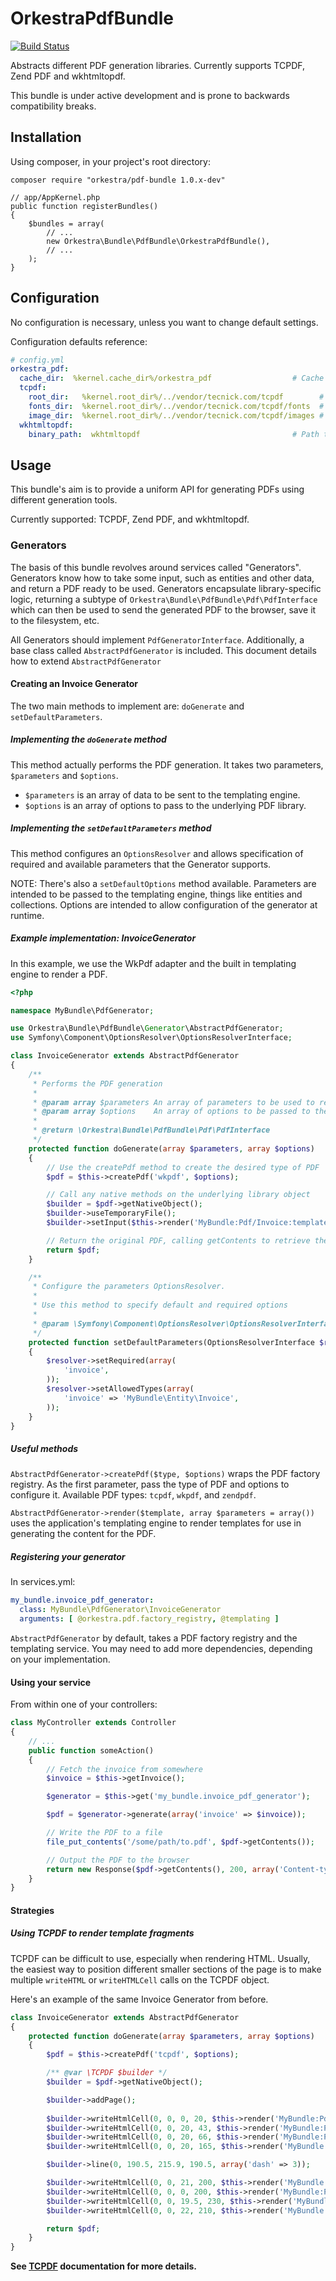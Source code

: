 OrkestraPdfBundle
=================

[![Build Status](https://travis-ci.org/orkestra/OrkestraPdfBundle.png?branch=develop)](https://travis-ci.org/orkestra/OrkestraPdfBundle)

Abstracts different PDF generation libraries. Currently supports TCPDF, Zend PDF and wkhtmltopdf.

This bundle is under active development and is prone to backwards compatibility breaks.


Installation
------------

Using composer, in your project's root directory:

```
composer require "orkestra/pdf-bundle 1.0.x-dev"
```

```
// app/AppKernel.php
public function registerBundles()
{
    $bundles = array(
        // ...
        new Orkestra\Bundle\PdfBundle\OrkestraPdfBundle(),
        // ...
    );
}
```
Configuration
-------------

No configuration is necessary, unless you want to change default settings.

Configuration defaults reference:

```yml
# config.yml
orkestra_pdf:
  cache_dir:  %kernel.cache_dir%/orkestra_pdf                  # Cache directory
  tcpdf:
    root_dir:   %kernel.root_dir%/../vendor/tecnick.com/tcpdf        # Path to the tcpdf installation
    fonts_dir:  %kernel.root_dir%/../vendor/tecnick.com/tcpdf/fonts  # Path to tcpdf fonts
    image_dir:  %kernel.root_dir%/../vendor/tecnick.com/tcpdf/images # Path to tcpdf images
  wkhtmltopdf:
    binary_path:  wkhtmltopdf                                  # Path to the wkhtmltopdf binary
```


Usage
-----

This bundle's aim is to provide a uniform API for generating PDFs using different generation tools.

Currently supported: TCPDF, Zend PDF, and wkhtmltopdf.


### Generators

The basis of this bundle revolves around services called "Generators". Generators know how to take
some input, such as entities and other data, and return a PDF ready to be used. Generators encapsulate
library-specific logic, returning a subtype of `Orkestra\Bundle\PdfBundle\Pdf\PdfInterface` which can
then be used to send the generated PDF to the browser, save it to the filesystem, etc.

All Generators should implement `PdfGeneratorInterface`. Additionally, a base class called
`AbstractPdfGenerator` is included. This document details how to extend `AbstractPdfGenerator`


#### Creating an Invoice Generator

The two main methods to implement are: `doGenerate` and `setDefaultParameters`.

##### Implementing the  `doGenerate` method

This method actually performs the PDF generation. It takes two parameters, `$parameters` and
`$options`.

* `$parameters` is an array of data to be sent to the templating engine.
* `$options` is an array of options to pass to the underlying PDF library.

##### Implementing the `setDefaultParameters` method

This method configures an `OptionsResolver` and allows specification of required and available
parameters that the Generator supports.

NOTE: There's also a `setDefaultOptions` method available. Parameters are intended to be passed
to the templating engine, things like entities and collections. Options are intended to allow
configuration of the generator at runtime.

##### Example implementation: InvoiceGenerator

In this example, we use the WkPdf adapter and the built in templating engine to render a PDF.

```php
<?php

namespace MyBundle\PdfGenerator;

use Orkestra\Bundle\PdfBundle\Generator\AbstractPdfGenerator;
use Symfony\Component\OptionsResolver\OptionsResolverInterface;

class InvoiceGenerator extends AbstractPdfGenerator
{
    /**
     * Performs the PDF generation
     *
     * @param array $parameters An array of parameters to be used to render the PDF
     * @param array $options    An array of options to be passed to the underlying PdfFactory
     *
     * @return \Orkestra\Bundle\PdfBundle\Pdf\PdfInterface
     */
    protected function doGenerate(array $parameters, array $options)
    {
        // Use the createPdf method to create the desired type of PDF
        $pdf = $this->createPdf('wkpdf', $options);

        // Call any native methods on the underlying library object
        $builder = $pdf->getNativeObject();
        $builder->useTemporaryFile();
        $builder->setInput($this->render('MyBundle:Pdf/Invoice:template.html.twig', $parameters));

        // Return the original PDF, calling getContents to retrieve the rendered content
        return $pdf;
    }

    /**
     * Configure the parameters OptionsResolver.
     *
     * Use this method to specify default and required options
     *
     * @param \Symfony\Component\OptionsResolver\OptionsResolverInterface $resolver
     */
    protected function setDefaultParameters(OptionsResolverInterface $resolver)
    {
        $resolver->setRequired(array(
            'invoice',
        ));
        $resolver->setAllowedTypes(array(
            'invoice' => 'MyBundle\Entity\Invoice',
        ));
    }
}
```

##### Useful methods

`AbstractPdfGenerator->createPdf($type, $options)` wraps the PDF factory registry. As the first
parameter, pass the type of PDF and options to configure it. Available PDF types: `tcpdf`, `wkpdf`,
and `zendpdf`.

`AbstractPdfGenerator->render($template, array $parameters = array())` uses the application's templating
engine to render templates for use in generating the content for the PDF.


##### Registering your generator

In services.yml:

```yml
my_bundle.invoice_pdf_generator:
  class: MyBundle\PdfGenerator\InvoiceGenerator
  arguments: [ @orkestra.pdf.factory_registry, @templating ]
```

`AbstractPdfGenerator` by default, takes a PDF factory registry and the templating service. You may
need to add more dependencies, depending on your implementation.


#### Using your service

From within one of your controllers:

```php
class MyController extends Controller
{
    // ...
    public function someAction()
    {
        // Fetch the invoice from somewhere
        $invoice = $this->getInvoice();

        $generator = $this->get('my_bundle.invoice_pdf_generator');

        $pdf = $generator->generate(array('invoice' => $invoice));

        // Write the PDF to a file
        file_put_contents('/some/path/to.pdf', $pdf->getContents());

        // Output the PDF to the browser
        return new Response($pdf->getContents(), 200, array('Content-type' => 'application/pdf'));
    }
}
```


#### Strategies

##### Using TCPDF to render template fragments

TCPDF can be difficult to use, especially when rendering HTML. Usually, the easiest way to position
different smaller sections of the page is to make multiple `writeHTML` or `writeHTMLCell` calls on
the TCPDF object.

Here's an example of the same Invoice Generator from before.

```php
class InvoiceGenerator extends AbstractPdfGenerator
{
    protected function doGenerate(array $parameters, array $options)
    {
        $pdf = $this->createPdf('tcpdf', $options);

        /** @var \TCPDF $builder */
        $builder = $pdf->getNativeObject();

        $builder->addPage();
        
        $builder->writeHtmlCell(0, 0, 0, 20, $this->render('MyBundle:Pdf/Invoice:invoiceHead.html.twig', $parameters));
        $builder->writeHtmlCell(0, 0, 20, 43, $this->render('MyBundle:Pdf/Invoice:invoiceIntro.html.twig', $parameters));
        $builder->writeHtmlCell(0, 0, 20, 66, $this->render('MyBundle:Pdf/Invoice:invoiceBody.html.twig', $parameters));
        $builder->writeHtmlCell(0, 0, 20, 165, $this->render('MyBundle:Pdf/Invoice:invoiceFooter.html.twig', $parameters));

        $builder->line(0, 190.5, 215.9, 190.5, array('dash' => 3));

        $builder->writeHtmlCell(0, 0, 21, 200, $this->render('MyBundle:Pdf/Invoice/Detachment:detachmentCompany.html.twig', $parameters));
        $builder->writeHtmlCell(0, 0, 0, 200, $this->render('MyBundle:Pdf/Invoice/Detachment:detachmentHead.html.twig', $parameters));
        $builder->writeHtmlCell(0, 0, 19.5, 230, $this->render('MyBundle:Pdf/Invoice/Detachment:detachmentInfo.html.twig', $parameters));
        $builder->writeHtmlCell(0, 0, 22, 210, $this->render('MyBundle:Pdf/Invoice/Detachment:detachmentDetails.html.twig', $parameters));

        return $pdf;
    }
}
```

**See [TCPDF](http://www.tcpdf.org/docs.php) documentation for more details.**

